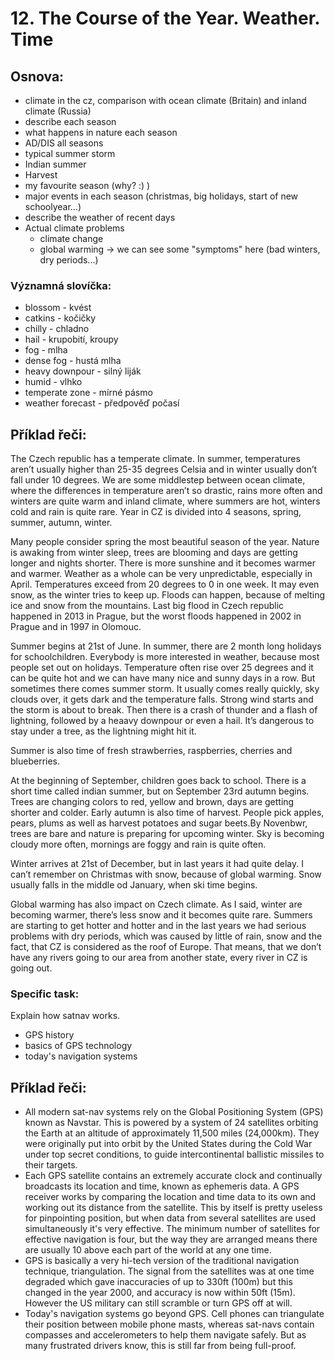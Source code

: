 # 12. The Course of the Year. Weather. Time

## Osnova:

* climate in the cz, comparison with ocean climate (Britain) and inland climate (Russia)
* describe each season
* what happens in nature each season
* AD/DIS all seasons
* typical summer storm
* Indian summer
* Harvest
* my favourite season (why? :) )
* major events in each season (christmas, big holidays, start of new schoolyear…)
* describe the weather of recent days
* Actual climate problems
  * climate change
  * global warming -> we can see some "symptoms" here (bad winters, dry periods...)

### Významná slovíčka:
* blossom - kvést
* catkins - kočičky
* chilly - chladno
* hail - krupobití, kroupy
* fog - mlha
* dense fog - hustá mlha
* heavy downpour - silný liják
* humid - vlhko
* temperate zone - mírné pásmo
* weather forecast - předpověď počasí

## Příklad řeči:
The Czech republic has a temperate climate. In summer, temperatures aren’t usually higher than 25-35 degrees Celsia and in winter usually don’t fall under 10 degrees. We are some middlestep between ocean climate, where the differences in temperature aren’t so drastic, rains more often and winters are quite warm and inland climate, where summers are hot, winters cold and rain is quite rare. Year in CZ is divided into 4 seasons, spring, summer, autumn, winter.

Many people consider spring the most beautiful season of the year. Nature is awaking from winter sleep, trees are blooming and days are getting longer and nights shorter. There is more sunshine and it becomes warmer and warmer. Weather as a whole can be very unpredictable, especially in April. Temperatures exceed from 20 degrees to 0 in one week. It may even snow, as the winter tries to keep up. Floods can happen, because of melting ice and snow from the mountains. Last big flood in Czech republic happened in 2013 in Prague, but the worst floods happened in 2002 in Prague and in 1997 in Olomouc.

Summer begins at 21st of June. In summer, there are 2 month long holidays for schoolchildren. Everybody is more interested in weather, because most people set out on holidays. Temperature often rise over 25 degrees and it can be quite hot and we can have many nice and sunny days in a row. But sometimes there comes summer storm. It usually comes really quickly, sky clouds over, it gets dark and the temperature falls. Strong wind starts and the storm is about to break. Then there is a crash of thunder and a flash of lightning, followed by a heaavy downpour or even a hail. It’s dangerous to stay under a tree, as the lightning might hit it.

Summer is also time of fresh strawberries, raspberries, cherries and blueberries.

At the beginning of September, children goes back to school. There is a short time called indian summer, but on September 23rd autumn begins. Trees are changing colors to red, yellow and brown, days are getting shorter and colder. Early autumn is also time of harvest. People pick apples, pears, plums as well as harvest potatoes and sugar beets.By Novenbwr, trees are bare and nature is preparing for upcoming winter. Sky is becoming cloudy more often, mornings are foggy and rain is quite often.

Winter arrives at 21st of December, but in last years it had quite delay. I can’t remember on Christmas with snow, because of global warming. Snow usually falls in the middle od January, when ski time begins.

Global warming has also impact on Czech climate. As I said, winter are becoming warmer, there’s less snow and it becomes quite rare. Summers are starting to get hotter and hotter and in the last years we had serious problems with dry periods, which was caused by little of rain, snow and the fact, that CZ is considered as the roof of Europe. That means, that we don’t have any rivers going to our area from another state, every river in CZ is going out.


### Specific task:
Explain how satnav works.

- GPS history
- basics of GPS technology
- today's navigation systems

## Příklad řeči:
- All modern sat-nav systems rely on the Global Positioning System (GPS) known as Navstar. This is powered by a system of 24 satellites orbiting the Earth at an altitude of approximately 11,500 miles (24,000km). They were originally put into orbit by the United States during the Cold War under top secret conditions, to guide intercontinental ballistic missiles to their targets.
- Each GPS satellite contains an extremely accurate clock and continually broadcasts its location and time, known as ephemeris data. A GPS receiver works by comparing the location and time data to its own and working out its distance from the satellite. This by itself is pretty useless for pinpointing position, but when data from several satellites are used simultaneously it's very effective. The minimum number of satellites for effective navigation is four, but the way they are arranged means there are usually 10 above each part of the world at any one time.
- GPS is basically a very hi-tech version of the traditional navigation technique, triangulation. The signal from the satellites was at one time degraded which gave inaccuracies of up to 330ft (100m) but this changed in the year 2000, and accuracy is now within 50ft (15m). However the US military can still scramble or turn GPS off at will.
- Today's navigation systems go beyond GPS. Cell phones can triangulate their position between mobile phone masts, whereas sat-navs contain compasses and accelerometers to help them navigate safely. But as many frustrated drivers know, this is still far from being full-proof.
